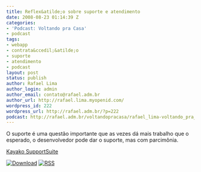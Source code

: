 ```yaml
---
title: Reflex&atilde;o sobre suporte e atendimento
date: 2008-08-23 01:14:39 Z
categories:
- 'Podcast: Voltando pra Casa'
- podcast
tags:
- webapp
- contrata&ccedil;&atilde;o
- suporte
- atendimento
- podcast
layout: post
status: publish
author: Rafael Lima
author_login: admin
author_email: contato@rafael.adm.br
author_url: http://rafael.lima.myopenid.com/
wordpress_id: 222
wordpress_url: http://rafael.adm.br/?p=222
podcast: http://rafael.adm.br/voltandopracasa/rafael_lima-voltando_pra_casa-0008.mp3
---
```


O suporte &eacute; uma quest&atilde;o importante que as vezes d&aacute; mais trabalho que o esperado, o desenvolvedor pode dar o suporte, mas com parcim&ocirc;nia.

<a href="http://kayako.com">Kayako SupportSuite</a>

<a class="noborder" href="http://rafael.adm.br/voltandopracasa/rafael_lima-voltando_pra_casa-0008.mp3" title="Download"><img src="http://rafael.adm.br/wp-content/themes/rafael_lima-rockinblue/images/download_green.gif" border="0" alt="Download" /></a> <a class="noborder" href="http://feeds.feedburner.com/rafael_lima_podcast" title="RSS"><img src="http://rafael.adm.br/wp-content/themes/rafael_lima-rockinblue/images/icn-feed-16x16.png" border="0" alt="RSS" /></a>

